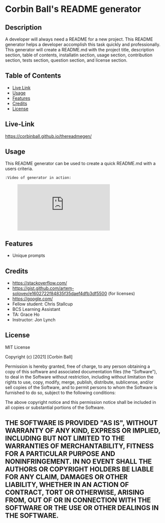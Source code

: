 # Corbin Ball's README generator

## Description
A developer will always need a README for a new project. This README generator helps a developer accomplish this task quickly and professionally. This generator will create a README.md with the project title, description section, table of contents, installatin section, usage section, contribution section, tests section, question section, and license section.



## Table of Contents
- [Live Link](#live-link)
- [Usage](#usage)
- [Features](#features)
- [Credits](#credits)
- [License](#license)

## Live-Link
https://corbinball.github.io/thereadmegen/


## Usage
This README generator can be used to create a quick README.md with a users criteria. 
    
    :Video of generator in action:
    
<figure class="video_container">
<iframe src="https://drive.google.com/file/d/1d7iVT0HP9sTWrvuHbDqXtWekJHep3vi7/preview" frameborder="0" allowfullscreen="true"></iframe>
</figure>

## Features
- Unique prompts

## Credits
- https://stackoverflow.com/
- https://gist.github.com/artem-solovev/e1602722f84835f35daef4dfb3df5500 (for licenses)
- https://google.com/
- Fellow student: Chris Stallcup
- BCS Learning Assistant
- TA: Grace Ho
- Instructor: Jon Lynch


## License
MIT License

Copyright (c) [2021] [Corbin Ball]

Permission is hereby granted, free of charge, to any person obtaining a copy
of this software and associated documentation files (the "Software"), to deal
in the Software without restriction, including without limitation the rights
to use, copy, modify, merge, publish, distribute, sublicense, and/or sell
copies of the Software, and to permit persons to whom the Software is
furnished to do so, subject to the following conditions:

The above copyright notice and this permission notice shall be included in all
copies or substantial portions of the Software.

THE SOFTWARE IS PROVIDED "AS IS", WITHOUT WARRANTY OF ANY KIND, EXPRESS OR
IMPLIED, INCLUDING BUT NOT LIMITED TO THE WARRANTIES OF MERCHANTABILITY,
FITNESS FOR A PARTICULAR PURPOSE AND NONINFRINGEMENT. IN NO EVENT SHALL THE
AUTHORS OR COPYRIGHT HOLDERS BE LIABLE FOR ANY CLAIM, DAMAGES OR OTHER
LIABILITY, WHETHER IN AN ACTION OF CONTRACT, TORT OR OTHERWISE, ARISING FROM,
OUT OF OR IN CONNECTION WITH THE SOFTWARE OR THE USE OR OTHER DEALINGS IN THE
SOFTWARE.
---
